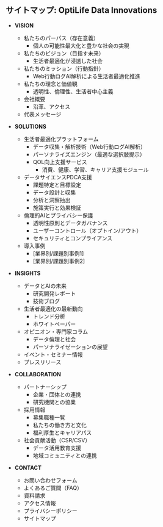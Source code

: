## サイトマップ: OptiLife Data Innovations

- **VISION**
    - 私たちのパーパス（存在意義）
        - 個人の可能性最大化と豊かな社会の実現
    - 私たちのビジョン（目指す未来）
        - 生活者最適化が浸透した社会
    - 私たちのミッション（行動指針）
        - Web行動ログAI解析による生活者最適化推進
    - 私たちの理念と価値観
        - 透明性、倫理性、生活者中心主義
    - 会社概要
        - 沿革、アクセス
    - 代表メッセージ

- **SOLUTIONS**
    - 生活者最適化プラットフォーム
        - データ収集・解析技術（Web行動ログAI解析）
        - パーソナライズエンジン（最適な選択肢提示）
        - QOL向上支援サービス
            - 消費、健康、学習、キャリア支援モジュール
    - データサイエンスPDCA支援
        - 課題特定と目標設定
        - データ設計と収集
        - 分析と洞察抽出
        - 施策実行と効果検証
    - 倫理的AIとプライバシー保護
        - 透明性原則とデータガバナンス
        - ユーザーコントロール（オプトイン/アウト）
        - セキュリティとコンプライアンス
    - 導入事例
        - [業界別/課題別事例1]
        - [業界別/課題別事例2]

- **INSIGHTS**
    - データとAIの未来
        - 研究開発レポート
        - 技術ブログ
    - 生活者最適化の最新動向
        - トレンド分析
        - ホワイトペーパー
    - オピニオン・専門家コラム
        - データ倫理と社会
        - パーソナライゼーションの展望
    - イベント・セミナー情報
    - プレスリリース

- **COLLABORATION**
    - パートナーシップ
        - 企業・団体との連携
        - 研究機関との協業
    - 採用情報
        - 募集職種一覧
        - 私たちの働き方と文化
        - 福利厚生とキャリアパス
    - 社会貢献活動（CSR/CSV）
        - データ活用教育支援
        - 地域コミュニティとの連携

- **CONTACT**
    - お問い合わせフォーム
    - よくあるご質問（FAQ）
    - 資料請求
    - アクセス情報
    - プライバシーポリシー
    - サイトマップ